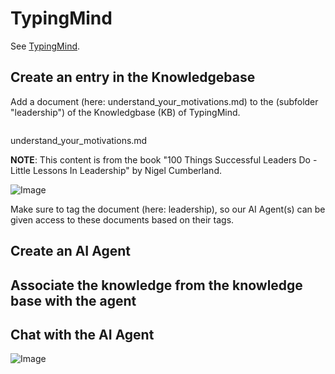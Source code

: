 # TypingMind

See [TypingMind](https://typingmind.com).

## Create an entry in the Knowledgebase

Add a document (here: understand_your_motivations.md) to the (subfolder "leadership") of the Knowledgbase (KB) of TypingMind.

```

```
understand_your_motivations.md

**NOTE**: This content is from the book "100 Things Successful Leaders Do - Little Lessons In Leadership" by Nigel Cumberland.

![Image](https://github.com/user-attachments/assets/3d7af43d-aa30-4f8d-84d6-da653c533989)

Make sure to tag the document (here: leadership), so our AI Agent(s) can be given access to these documents based on their tags.

## Create an AI Agent



## Associate the knowledge from the knowledge base with the agent



## Chat with the AI Agent

![Image](https://github.com/user-attachments/assets/ffc9b0e1-3773-47aa-8b42-fe0d1b40ef7e)
